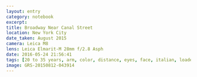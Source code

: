 ```yaml
--- 
layout: entry
category: notebook
excerpt:
title: Broadway Near Canal Street
location: New York City
date_taken: August 2015
camera: Leica M8
lens: Leica Elmarit-M 28mm f/2.8 Asph
date: 2016-05-24 21:56:41
tags: [20 to 35 years, arm, color, distance, eyes, face, italian, loader, look, mailman, man, messenger, sidewalk, street, worker]
image: GRS-20150812-043914
---
```

